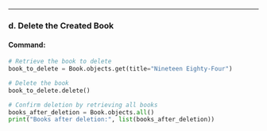 
---

### **d. Delete the Created Book**

#### Command:
```python
# Retrieve the book to delete
book_to_delete = Book.objects.get(title="Nineteen Eighty-Four")

# Delete the book
book_to_delete.delete()

# Confirm deletion by retrieving all books
books_after_deletion = Book.objects.all()
print("Books after deletion:", list(books_after_deletion))